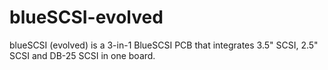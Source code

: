# blueSCSI-evolved
blueSCSI (evolved) is a 3-in-1 BlueSCSI PCB that integrates 3.5" SCSI, 2.5" SCSI and DB-25 SCSI in one board.
